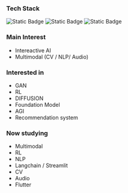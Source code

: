 ### Tech Stack
![Static Badge](https://img.shields.io/badge/%E2%AD%90_Python_-%20pink)
![Static Badge](https://img.shields.io/badge/%E2%AD%90_SQL_-%20skyblue)
![Static Badge](https://img.shields.io/badge/%E2%AD%90_Dashboard_-lightgray)

<!--
**MinsooKwak/MinsooKwak** is a ✨ _special_ ✨ repository because its `README.md` (this file) appears on your GitHub profile.

Here are some ideas to get you started:

- 🔭 I’m currently working on ...
- 🌱 I’m currently learning ...
- 👯 I’m looking to collaborate on ...
- 🤔 I’m looking for help with ...
- 💬 Ask me about ...
- 📫 How to reach me: ...
- 😄 Pronouns: ...
- ⚡ Fun fact: ...

- 참고 : http://blog.cowkite.com/blog/2102241544/
- 참고 : https://shields.io/badges
-->

### Main Interest
- Intereactive AI
- Multimodal (CV / NLP/ Audio)

### Interested in
- GAN
- RL
- DIFFUSION
- Foundation Model
- AGI
- Recommendation system

### Now studying
- Multimodal
- RL
- NLP
- Langchain / Streamlit
- CV
- Audio
- Flutter
